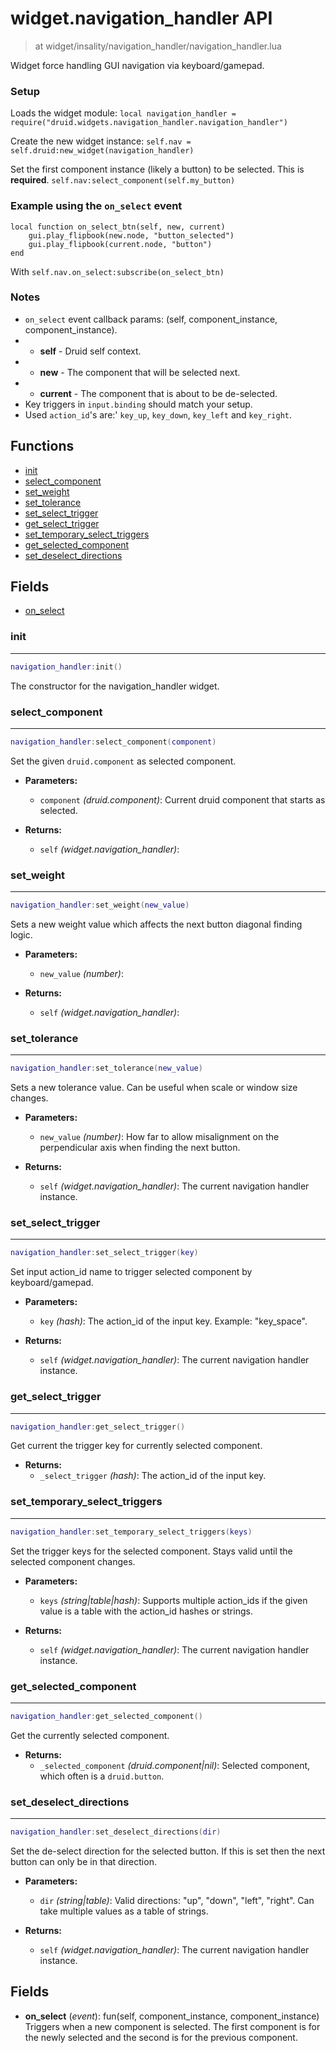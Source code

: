 # widget.navigation_handler API

> at widget/insality/navigation_handler/navigation_handler.lua

Widget force handling GUI navigation via keyboard/gamepad.

### Setup
Loads the widget module:
`local navigation_handler = require("druid.widgets.navigation_handler.navigation_handler")`

Create the new widget instance:
`self.nav = self.druid:new_widget(navigation_handler)`

Set the first component instance (likely a button) to be selected. This is **required**.
`self.nav:select_component(self.my_button)`


### Example using the `on_select` event
```
local function on_select_btn(self, new, current)
    gui.play_flipbook(new.node, "button_selected")
    gui.play_flipbook(current.node, "button")
end
```
With `self.nav.on_select:subscribe(on_select_btn)`


### Notes
- `on_select` event callback params: (self, component_instance, component_instance).
-   - **self** - Druid self context.
-   - **new** - The component that will be selected next.
-   - **current** - The component that is about to be de-selected.
- Key triggers in `input.binding` should match your setup.
- Used `action_id`'s are:' `key_up`, `key_down`, `key_left` and `key_right`.

## Functions

- [init](#init)
- [select_component](#select_component)
- [set_weight](#set_weight)
- [set_tolerance](#set_tolerance)
- [set_select_trigger](#set_select_trigger)
- [get_select_trigger](#get_select_trigger)
- [set_temporary_select_triggers](#set_temporary_select_triggers)
- [get_selected_component](#get_selected_component)
- [set_deselect_directions](#set_deselect_directions)

## Fields

- [on_select](#on_select)



### init

---
```lua
navigation_handler:init()
```

The constructor for the navigation_handler widget.

### select_component

---
```lua
navigation_handler:select_component(component)
```

Set the given `druid.component` as selected component.

- **Parameters:**
	- `component` *(druid.component)*: Current druid component that starts as selected.

- **Returns:**
	- `self` *(widget.navigation_handler)*:

### set_weight

---
```lua
navigation_handler:set_weight(new_value)
```

Sets a new weight value which affects the next button diagonal finding logic.

- **Parameters:**
	- `new_value` *(number)*:

- **Returns:**
	- `self` *(widget.navigation_handler)*:

### set_tolerance

---
```lua
navigation_handler:set_tolerance(new_value)
```

Sets a new tolerance value. Can be useful when scale or window size changes.

- **Parameters:**
	- `new_value` *(number)*: How far to allow misalignment on the perpendicular axis when finding the next button.

- **Returns:**
	- `self` *(widget.navigation_handler)*: The current navigation handler instance.

### set_select_trigger

---
```lua
navigation_handler:set_select_trigger(key)
```

Set input action_id name to trigger selected component by keyboard/gamepad.

- **Parameters:**
	- `key` *(hash)*: The action_id of the input key. Example: "key_space".

- **Returns:**
	- `self` *(widget.navigation_handler)*: The current navigation handler instance.

### get_select_trigger

---
```lua
navigation_handler:get_select_trigger()
```

Get current the trigger key for currently selected component.

- **Returns:**
	- `_select_trigger` *(hash)*: The action_id of the input key.

### set_temporary_select_triggers

---
```lua
navigation_handler:set_temporary_select_triggers(keys)
```

Set the trigger keys for the selected component. Stays valid until the selected component changes.

- **Parameters:**
	- `keys` *(string|table|hash)*: Supports multiple action_ids if the given value is a table with the action_id hashes or strings.

- **Returns:**
	- `self` *(widget.navigation_handler)*: The current navigation handler instance.

### get_selected_component

---
```lua
navigation_handler:get_selected_component()
```

Get the currently selected component.

- **Returns:**
	- `_selected_component` *(druid.component|nil)*: Selected component, which often is a `druid.button`.

### set_deselect_directions

---
```lua
navigation_handler:set_deselect_directions(dir)
```

Set the de-select direction for the selected button. If this is set
then the next button can only be in that direction.

- **Parameters:**
	- `dir` *(string|table)*: Valid directions: "up", "down", "left", "right". Can take multiple values as a table of strings.

- **Returns:**
	- `self` *(widget.navigation_handler)*: The current navigation handler instance.


## Fields
<a name="on_select"></a>
- **on_select** (_event_): fun(self, component_instance, component_instance) Triggers when a new component is selected. The first component is for the newly selected and the second is for the previous component.

